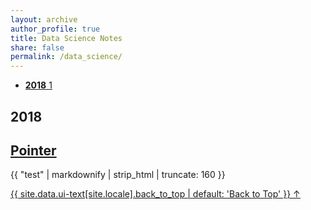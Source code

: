 ```yaml
---
layout: archive
author_profile: true
title: Data Science Notes
share: false
permalink: /data_science/
---
```



<ul class="taxonomy__index">
    <li>
      <a href="#2018">
        <strong>2018</strong> <span class="taxonomy__count">1</span>
      </a>
    </li>
</ul>

<section id="2018" class="taxonomy__section">
	<h2 class="archive__subtitle">2018</h2>
	<div class="entries-{{ page.entries_layout | default: 'list' }}">
	    <h2 class="archive__item-title" itemprop="headline">
	        <a href="https://wei2624.github.io/posts/pointer/" rel="permalink">Pointer</a>
	    </h2>
	    <p class="archive__item-excerpt" itemprop="description">{{ "test" | markdownify | strip_html | truncate: 160 }}</p>
	</div>
	<a href="#page-title" class="back-to-top">{{ site.data.ui-text[site.locale].back_to_top | default: 'Back to Top' }} &uarr;</a>
</section>